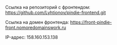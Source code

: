 Ссылка на репозиторий с фронтендом: https://github.com/Lyhtionov/pindie-frontend.git

Ссылка на домен фронтенда: https://front-pindie-front.nomoredomainswork.ru

IP-адрес: 158.160.153.138